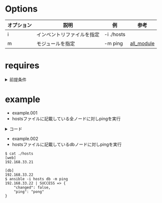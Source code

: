 # Options

| オプション | 説明                       | 例         | 参考 |
|------------|----------------------------|------------|------|
| i          | インベントリファイルを指定 | -i ./hosts |      |
| m          | モジュールを指定           | -m ping    |[all_module](http://docs.ansible.com/ansible/list_of_all_modules.html) |


# requires
<details>
  <summary>前提条件</summary>
  
  * 前提条件としてカレントディレクトリに以下のファイルを作成

```
$ cat ./hosts
[web]
192.168.33.21

[db]
192.168.33.22
```
</details>

# example

* example.001
 * hostsファイルに記載している全ノードに対しpingを実行
 <details>
 　<summary>コード</summary>
```
$ ansible -i hosts all -m ping
192.168.33.21 | SUCCESS => {
  "changed": false,
  "ping": "pong"
}
192.168.33.22 | SUCCESS => {
  "changed": false,
  "ping": "pong"
}
```
  </details>

* example.002
 * hostsファイルに記載しているdbノードに対しpingを実行
```
$ cat ./hosts
[web]
192.168.33.21

[db]
192.168.33.22
$ ansible -i hosts db -m ping
192.168.33.22 | SUCCESS => {
    "changed": false,
    "ping": "pong"
}
```


